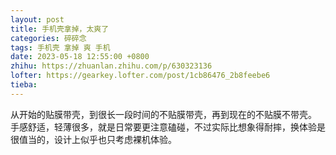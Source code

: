 ```yaml
---
layout: post
title: 手机壳拿掉，太爽了
categories: 碎碎念
tags: 手机壳 拿掉 爽 手机
date: 2023-05-18 12:55:00 +0800
zhihu: https://zhuanlan.zhihu.com/p/630323136
lofter: https://gearkey.lofter.com/post/1cb86476_2b8feebe6
tieba: 
---
```


从开始的贴膜带壳，到很长一段时间的不贴膜带壳，再到现在的不贴膜不带壳。  
手感舒适，轻薄很多，就是日常要更注意磕碰，不过实际比想象得耐摔，换体验是很值当的，设计上似乎也只考虑裸机体验。